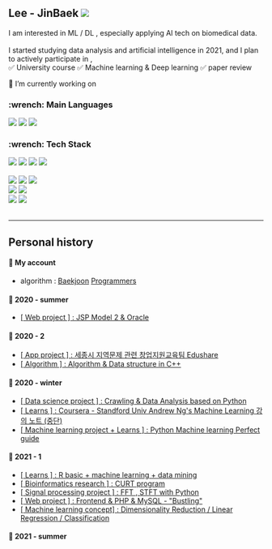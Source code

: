 <h2 align="left"> Lee - JinBaek  <a href="https://hits.seeyoufarm.com"><img src="https://hits.seeyoufarm.com/api/count/incr/badge.svg?url=https%3A%2F%2Fgithub.com%2FJin-Baek&count_bg=%23A26ED3&title_bg=%23555555&icon=atom.svg&icon_color=%23FFFFFF&title=Visitors&edge_flat=true"/></a></h2> 

I am interested in ML / DL , especially applying AI tech on biomedical data.<br><br>
I started studying data analysis and artificial intelligence in 2021, and I plan to actively participate in , <br>
✅ University course  ✅ Machine learning & Deep learning  ✅ paper review

🌱 I’m currently working on <br>

<h3 align="left">  :wrench: Main Languages </h3>  
<p align="left">
  <a href=""><img src="https://img.shields.io/badge/Java-007396?style=flat-square&logo=Java&logoColor=white"/></a>
  <a href=""><img src="https://img.shields.io/badge/Python-3776AB?style=flat-square&logo=python&logoColor=white"/></a>
  <a href=""><img src="https://img.shields.io/badge/R-3776AB?style=flat-square&logo=r&logoColor=white"/></a>
</p>

<h3 align="left"> :wrench: Tech Stack </h3>

<p align="left">
  
  <a href=""><img src="https://img.shields.io/badge/Numpy-013243?style=flat-square&logo=numpy&logoColor=white"/></a>
  <a href=""><img src="https://img.shields.io/badge/Pandas-150458?style=flat-square&logo=pandas&logoColor=white"/></a>
  <a href=""><img src="https://img.shields.io/badge/Scikit--learn-F7931E?style=flat-square&logo=scikit-learn&logoColor=white"/></a>
  <a href=""><img src="https://img.shields.io/badge/Jupyter-F37626?style=flat-square&logo=Jupyter&logoColor=white"/></a>
  <br><br>
  <a href=""><img src="https://img.shields.io/badge/HTML5-E34F26?style=flat-square&logo=HTML5&logoColor=white"/></a>
  <a href=""><img src="https://img.shields.io/badge/CSS3-1572B6?style=flat-square&logo=CSS3&logoColor=white"/></a>
  <a href=""><img src="https://img.shields.io/badge/Android--studio-3DDC84?style=flat-square&logo=android-studio&logoColor=white"/></a>
  <br>
  <a href=""><img src="https://img.shields.io/badge/JSP-007396?style=flat-square&logo=java&logoColor=white"/></a>
  <a href=""><img src="https://img.shields.io/badge/Json-000000?style=flat-square&logo=json&logoColor=white"/></a>
  <br>
  <a href=""><img src="https://img.shields.io/badge/Oracle-F80000?style=flat-square&logo=Oracle&logoColor=white"/></a>
  <a href=""><img src="https://img.shields.io/badge/MySQL-4479A1?style=flat-square&logo=MySQL&logoColor=white"/></a>
 <br><br>
</p>

-----------------------------

## Personal history

#### :triangular_flag_on_post: My account

- algorithm : [Baekjoon](https://www.acmicpc.net/user/baekpower98)  [Programmers](https://programmers.co.kr/)

#### :triangular_flag_on_post: 2020 - summer 
* [[ Web project ] : JSP Model 2 & Oracle](https://github.com/Jin-Baek/Project1)
#### :triangular_flag_on_post: 2020 - 2
* [[ App project ] : 세종시 지역문제 관련 창업지원교육팀 Edushare](https://github.com/Jin-Baek/Edushare_AppDev)  
* [[ Algorithm ] : Algorithm & Data structure in C++](https://github.com/Jin-Baek/datastructure_cpp)
#### :triangular_flag_on_post: 2020 - winter
* [[ Data science project ] : Crawling & Data Analysis based on Python ](https://github.com/Jin-Baek/Py.Crawling_Analysis) 
* [[ Learns ] : Coursera - Standford Univ Andrew Ng's Machine Learning 강의 노트 (중단) ](https://github.com/Jin-Baek/courseraML)
* [[ Machine learning project + Learns ] : Python Machine learning Perfect guide](https://github.com/Jin-Baek/Python-Machine-learning-Perfect-guide-) 
#### :triangular_flag_on_post: 2021 - 1
* [[ Learns ] : R basic + machine learning + data mining](https://github.com/Jin-Baek/R-ML-DM)
* [[ Bioinformatics research ] : CURT program](https://github.com/Jin-Baek/CURTprogram)
* [[ Signal processing project ] : FFT , STFT with Python](https://github.com/Jin-Baek/FFT_STFT_project_with_MATLAB)
* [[ Web project ] : Frontend & PHP & MySQL - "Bustling"](https://github.com/Jin-Baek/webproject_bustling)
* [[ Machine learning concept] : Dimensionality Reduction / Linear Regression / Classification ](https://github.com/Jin-Baek/MLresearch)
#### :triangular_flag_on_post: 2021 - summer 

<!--
**Jin-Baek/Jin-Baek** is a ✨ _special_ ✨ repository because its `README.md` (this file) appears on your GitHub profile.

Here are some ideas to get you started:

- 🔭 I’m currently working on ...
- 🌱 I’m currently learning ...
- 👯 I’m looking to collaborate on ...
- 🤔 I’m looking for help with ...
- 💬 Ask me about ...
- 📫 How to reach me: ...
- 😄 Pronouns: ...
- ⚡ Fun fact: ...
-->

